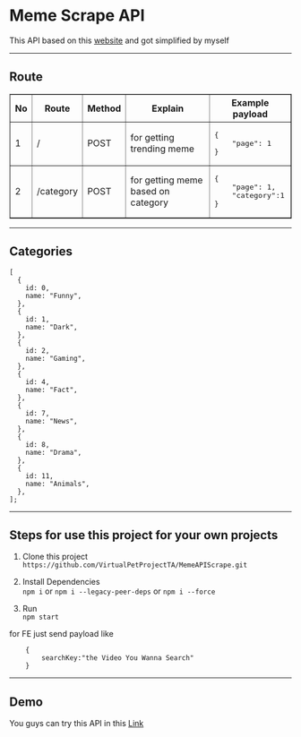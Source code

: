 # Meme Scrape API

This API based on this [website](https://lahelu.com/trending) and got simplified by myself

<hr />

## Route

<table border=1>
    <tr>
        <th>No</th>
        <th>Route</th>
        <th>Method</th>
        <th>Explain</th>
        <th>Example payload</th>
    </tr>
    <tr>
        <td>1</td>
        <td>/</td>
        <td>POST</td>
        <td>for getting trending meme</td>
        <td>
<pre>
{
    "page": 1
}
</pre>
</td>
    </tr>
    <tr>
        <td>2</td>
        <td>/category</td>
        <td>POST</td>
        <td>for getting meme based on category</td>
        <td>
<pre>
{
    "page": 1,
    "category":1
}
</pre>

</td>
    </tr>
</table>

<hr />

## Categories

```
[
  {
    id: 0,
    name: "Funny",
  },
  {
    id: 1,
    name: "Dark",
  },
  {
    id: 2,
    name: "Gaming",
  },
  {
    id: 4,
    name: "Fact",
  },
  {
    id: 7,
    name: "News",
  },
  {
    id: 8,
    name: "Drama",
  },
  {
    id: 11,
    name: "Animals",
  },
];
```

<hr />

## Steps for use this project for your own projects

1. Clone this project <br />
   `https://github.com/VirtualPetProjectTA/MemeAPIScrape.git`

2. Install Dependencies <br />
   `npm i` or `npm i --legacy-peer-deps` or `npm i --force`

3. Run <br />
   `npm start`

for FE just send payload like

```
    {
        searchKey:"the Video You Wanna Search"
    }
```

<hr />

## Demo

You guys can try this API in this [Link]()
